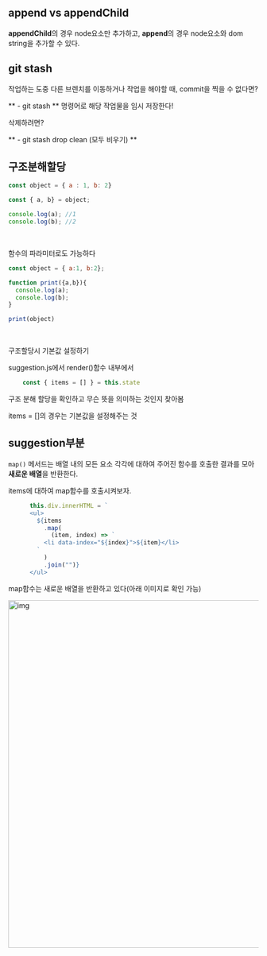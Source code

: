 ## append vs appendChild

**appendChild**의 경우 node요소만 추가하고, **append**의 경우 node요소와 dom string을 추가할 수 있다.

## git stash

작업하는 도중 다른 브렌치를 이동하거나 작업을 해야할 때, commit을 찍을 수 없다면?

** - git stash ** 명령어로 해당 작업물을 임시 저장한다! 

삭제하려면?

** - git stash drop clean (모두 비우기) **


## 구조분해할당

```js
const object = { a : 1, b: 2}

const { a, b} = object;

console.log(a); //1
console.log(b); //2

```

<br>

함수의 파라미터로도 가능하다

```js
const object = { a:1, b:2};

function print({a,b}){
  console.log(a);
  console.log(b);
}

print(object)
```

<br>

구조할당시 기본값 설정하기

suggestion.js에서 render()함수 내부에서 

```js
    const { items = [] } = this.state
```
구조 분해 할당을 확인하고 무슨 뜻을 의미하는 것인지 찾아봄

items = []의 경우는 기본값을 설정해주는 것


<!-- app에서 설정해준 초기값을 컴퍼넌트로 보내서 다시 state로 할당해준다...! -->
## suggestion부분


`map()` 메서드는 배열 내의 모든 요소 각각에 대하여 주어진 함수를 호출한 결과를 모아 **새로운 배열**을 반환한다.

items에 대하여 map함수를 호출시켜보자.

```js
      this.div.innerHTML = `
      <ul>
        ${items
          .map(
            (item, index) => `
          <li data-index="${index}">${item}</li>
        `
          )
          .join("")}
      </ul>

```

map함수는 새로운 배열을 반환하고 있다(아래 이미지로 확인 가능)

<img src="https://user-images.githubusercontent.com/68775082/220659767-d1ab56f1-96dc-488d-ac6d-58bb6703872d.png"  alt="img" width="700px"/>
